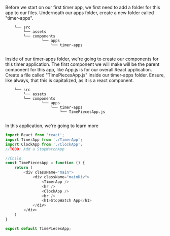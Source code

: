 Before we start on our first timer app, we first need to add a folder for this app to our files. Underneath our apps folder, create a new folder called "timer-apps".

```
    └── src
        └── assets
        └── components
                └── apps
                    └── timer-apps
       
```

Inside of our timer-apps folder, we're going to create our components for this timer application. The first component we will make will be the parent component for this app, like App.js is for our overall React application. Create a file called "TimePiecesApp.js" inside our timer-apps folder. Ensure, like always, that this is capitalized, as it is a react component.  

```
    └── src
        └── assets
        └── components
                └── apps
                    └── timer-apps
                        └── TimePiecesApp.js
       
```

In this application, we're going to learn more 


```js
import React from 'react';
import TimerApp from './TimerApp';
import ClockApp from './ClockApp';
//TODO: Add a StopWatchApp

//Child
const TimePiecesApp = function () {
    return (
        <div className="main">
            <div className="mainDiv">
                <TimerApp />
                <hr />
                <ClockApp />
                <hr />
                <h1>StopWatch App</h1>
            </div>
        </div>
    )
}

export default TimePiecesApp;

```